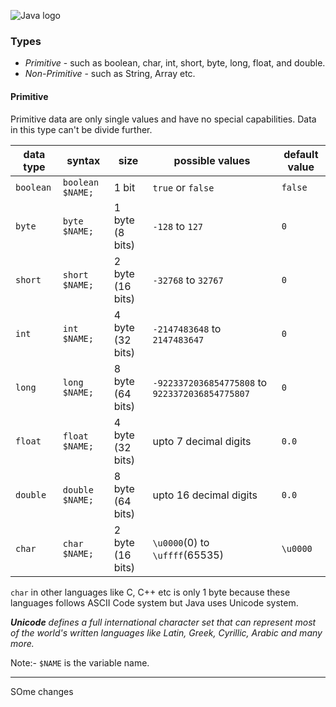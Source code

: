 ![Java logo](https://media.geeksforgeeks.org/wp-content/cdn-uploads/20191105111644/Data-types-in-Java.jpg)


### Types
- *Primitive*  - such as boolean, char, int, short, byte, long, float, and double.
- *Non-Primitive* - such as String, Array etc.

#### Primitive
Primitive data are only single values and have no special capabilities.
Data in this type can't be divide further.

| data type | syntax | size | possible values | default value |
| --- | --- | --- | --- | --- |
| `boolean`|`boolean $NAME;`|1 bit|`true` or `false`|`false`|
| `byte`|`byte $NAME;`|1 byte (8 bits)|`-128` to `127`|`0`|
| `short`|`short $NAME;`|2 byte (16 bits)|`-32768` to `32767`|`0`|
| `int`|`int $NAME;`|4 byte (32 bits)|`-2147483648` to `2147483647`|`0`|
| `long`|`long $NAME;`|8 byte (64 bits)|`-9223372036854775808` to `9223372036854775807`|`0`|
| `float`|`float $NAME;`|4 byte (32 bits)| upto 7 decimal digits |`0.0`|
| `double`|`double $NAME;`|8 byte (64 bits)|upto 16 decimal digits|`0.0`|
| `char`|`char $NAME;`|2 byte (16 bits)|`\u0000`(0) to `\uffff`(65535)|`\u0000`|

`char` in other languages like C, C++ etc is only 1 byte because these languages follows ASCII Code system but Java uses Unicode system.

_**Unicode** defines a full international character set that can represent most of the world's written languages like Latin, Greek, Cyrillic, Arabic and many more._

Note:- `$NAME` is the variable name.

---
SOme changes
